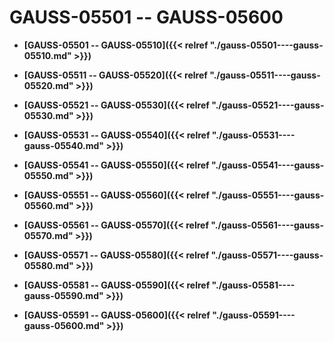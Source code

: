 # GAUSS-05501 -- GAUSS-05600<a name="ZH-CN_TOPIC_0302073389"></a>

-   **[GAUSS-05501 -- GAUSS-05510]({{< relref "./gauss-05501----gauss-05510.md" >}})**  

-   **[GAUSS-05511 -- GAUSS-05520]({{< relref "./gauss-05511----gauss-05520.md" >}})**  

-   **[GAUSS-05521 -- GAUSS-05530]({{< relref "./gauss-05521----gauss-05530.md" >}})**  

-   **[GAUSS-05531 -- GAUSS-05540]({{< relref "./gauss-05531----gauss-05540.md" >}})**  

-   **[GAUSS-05541 -- GAUSS-05550]({{< relref "./gauss-05541----gauss-05550.md" >}})**  

-   **[GAUSS-05551 -- GAUSS-05560]({{< relref "./gauss-05551----gauss-05560.md" >}})**  

-   **[GAUSS-05561 -- GAUSS-05570]({{< relref "./gauss-05561----gauss-05570.md" >}})**  

-   **[GAUSS-05571 -- GAUSS-05580]({{< relref "./gauss-05571----gauss-05580.md" >}})**  

-   **[GAUSS-05581 -- GAUSS-05590]({{< relref "./gauss-05581----gauss-05590.md" >}})**  

-   **[GAUSS-05591 -- GAUSS-05600]({{< relref "./gauss-05591----gauss-05600.md" >}})**  


